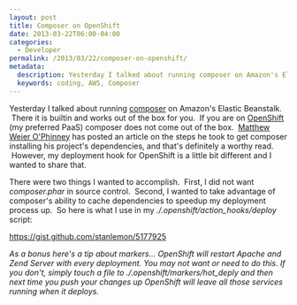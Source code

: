 ```yaml
---
layout: post
title: Composer on OpenShift
date: 2013-03-22T06:00-04:00
categories:
  - Developer
permalink: /2013/03/22/composer-on-openshift/
metadata:
  description: Yesterday I talked about running composer on Amazon's Elastic Beanstalk.
  keywords: coding, AWS, Composer
---
```

Yesterday I talked about running [composer](http://getcomposer.org) on Amazon's Elastic Beanstalk.  There it is builtin and works out of the box for you.  If you are on [OpenShift](http://openshift.com) (my preferred PaaS) composer does not come out of the box.  [Matthew Weier O'Phinney](http://www.mwop.net) has posted an article on the steps he took to get composer installing his project's dependencies, and that's definitely a worthy read.  However, my deployment hook for OpenShift is a little bit different and I wanted to share that.

There were two things I wanted to accomplish.  First, I did not want _composer.phar_ in source control.  Second, I wanted to take advantage of composer's ability to cache dependencies to speedup my deployment process up.  So here is what I use in my _./.openshift/action\_hooks/deploy_ script:

https://gist.github.com/stanlemon/5177925

_As a bonus here's a tip about markers... OpenShift will restart Apache and Zend Server with every deployment. You may not want or need to do this. If you don't, simply touch a file to ./.openshift/markers/hot\_deply and then next time you push your changes up OpenShift will leave all those services running when it deploys._
